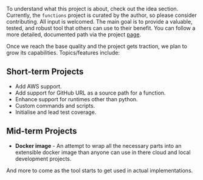 To understand what this project is about, check out the idea section. Currently, the `functions` project is curated by the author, so please consider contributing. All input is welcomed.
The main goal is to provide a valuable, tested, and robust tool that others can use to their benefit. You can follow a more detailed, documented path via the project [page](https://github.com/users/Katolus/projects/1).

Once we reach the base quality and the project gets traction, we plan to grow its capabilities. Topics/features include:

## Short-term Projects

* Add AWS support.
* Add support for GitHub URL as a source path for a function.
* Enhance support for runtimes other than python.
* Custom commands and scripts.
* Initialise and lead test coverage.


## Mid-term Projects

* **Docker image** - An attempt to wrap all the necessary parts into an extensible docker image than anyone can use in there cloud and local development projects.

And more to come as the tool starts to get used in actual implementations.
